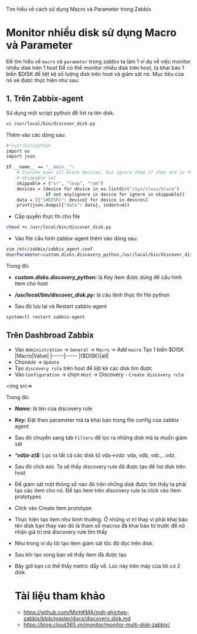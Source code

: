 Tim hiều về cách sử dụng Macro và Parameter trong Zabbix
# Monitor nhiều disk sử dụng Macro và Parameter
Để tìm hiểu về `macro` và `parameter` trong zabbix ta làm 1 ví dụ về việc monitor nhiều disk trên 1 host
Để có thể monitor nhiều disk trên host, ta khai báo 1 biến $DISK để liệt kệ số lượng disk trên host và giám sát nó.
Mục tiêu của nó sẽ đươc thực hiện như sau:
## 1. Trên Zabbix-agent
Sử dụng một script python để list ra tên disk. 
```sh
vi /usr/local/bin/discover_disk.py
```
Thêm vào các dòng sau: 
```sh
#!/usr/bin/python
import os
import json

if __name__ == "__main__":
    # Iterate over all block devices, but ignore them if they are in the
    # skippable set
    skippable = ("sr", "loop", "ram")
    devices = (device for device in os.listdir("/sys/class/block")
               if not any(ignore in device for ignore in skippable))
    data = [{"{#DISK}": device} for device in devices]
    print(json.dumps({"data": data}, indent=4))
   ```
- Cấp quyền thực thi cho file
```sh
chmod +x /usr/local/bin/discover_disk.py
```
- Vào file cấu hình zabbix-agent thêm vào dòng sau:
```sh
vim /etc/zabbix/zabbix_agent.conf
UserParameter=custom.disks.discovery_python,/usr/local/bin/discover_disk.py
```
Trong đó: 
  - ***custom.disks.discovery_python:*** là Key item được dùng để cấu hình Item cho host
  - ***/usr/local/bin/discover_disk.py:*** là câu lệnh thực thi file python

- Sau đó lưu lại và Restart zabbix-agent
```sh
systemctl restart zabbix-agent
```  
## Trên Dashbroad Zabbix
- Vào `Administration` -> `General` -> `Macro` -> Add `macro` Tạo 1 biến $DISK
|Macro|Value|
|-----|-----
|{$DISK}|all|
- Chọn`Add` -> `Update`
- Tạo `discovery rule` trên host để liệt kê các disk tìm được 
- Vào `Configuration` -> chọn `Host` -> Discovery - `Create discovery rule`

<img src=>

Trong đó: 
- ***Name:*** là tên của discovery rule
- ***Key:*** Đặt theo parameter mà ta khai báo trong file config của zabbix agent

- Sau đó chuyển sang tab `Filters` để lọc ra những disk mà ta muốn giám sát

- ***^vd(a-z)$***: Lọc ra tất cả các disk từ vda->vdz: vda, vdb, vdc,...vdz.
- Sau đó click `Add`. Ta sẽ thấy discovery rule đã được tạo để list disk trên host
- Để giám sát một thông số nào đó trên những disk được tìm thấy ta phải tạo các item cho nó. Để tạo item trên discovery rule ta click vào Item prototypes
- Click vào Create item prototype
- Thực hiện tạo item như bình thường. Ở những vị trí thay vì phải khai báo tên disk bạn thay vào đó là tham số macros đã khai báo từ trước để nó nhận giá trị mà discovery rule tìm thấy
- Như trong ví dụ tôi tạo item giám sát tốc độ đọc trên disk.
- Sau khi tạo xong bạn sẽ thấy item đã được tạo
- Bây giờ bạn có thể thấy metric đẩy về. Lúc này trên máy của tôi có 2 disk.

   # Tài liệu tham khảo
   - https://github.com/MinhKMA/mdt-ghichep-zabbix/blob/master/docs/discovery_disk.md
   - https://blog.cloud365.vn/monitor/monitor-multi-disk-zabbix/
